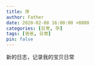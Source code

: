 ```yaml
---
title: 序
author: Father
date: 2020-02-08 16:00:00 +0800
categories: [日常, 孕]
tags: [爸爸, 日常]
pin: false
---
```


新的日志，记录我的宝贝日常